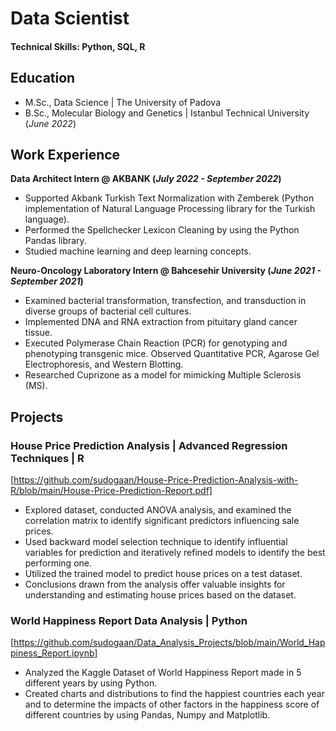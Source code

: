 # Data Scientist

#### Technical Skills: Python, SQL, R

## Education					       		
* M.Sc., Data Science	| The University of Padova  			        		
* B.Sc., Molecular Biology and Genetics | Istanbul Technical University (_June 2022_)

## Work Experience
**Data Architect Intern @ AKBANK (_July 2022 - September 2022_)**
- Supported Akbank Turkish Text Normalization with Zemberek (Python implementation of Natural Language Processing library for the Turkish language).
- Performed the Spellchecker Lexicon Cleaning by using the Python Pandas library.
- Studied machine learning and deep learning concepts.

**Neuro-Oncology Laboratory Intern @ Bahcesehir University (_June 2021 - September 2021_)**
- Examined bacterial transformation, transfection, and transduction in diverse groups of bacterial cell cultures.
- Implemented DNA and RNA extraction from pituitary gland cancer tissue.
- Executed Polymerase Chain Reaction (PCR) for genotyping and phenotyping transgenic mice. Observed Quantitative PCR, Agarose Gel Electrophoresis, and Western Blotting.
- Researched Cuprizone as a model for mimicking Multiple Sclerosis (MS).

## Projects

### House Price Prediction Analysis | Advanced Regression Techniques | R
[https://github.com/sudogaan/House-Price-Prediction-Analysis-with-R/blob/main/House-Price-Prediction-Report.pdf]
* Explored dataset, conducted ANOVA analysis, and examined the correlation matrix to identify significant predictors influencing sale prices.
* Used backward model selection technique to identify influential variables for prediction and iteratively refined models to identify the best performing one.
* Utilized the trained model to predict house prices on a test dataset.
* Conclusions drawn from the analysis offer valuable insights for understanding and estimating house prices based on the dataset.

### World Happiness Report Data Analysis | Python
[https://github.com/sudogaan/Data_Analysis_Projects/blob/main/World_Happiness_Report.ipynb]
* Analyzed the Kaggle Dataset of World Happiness Report made in 5 different years by using Python.
* Created charts and distributions to find the happiest countries each year and to determine the impacts of other factors in the happiness score of different countries by using Pandas, Numpy and Matplotlib.
